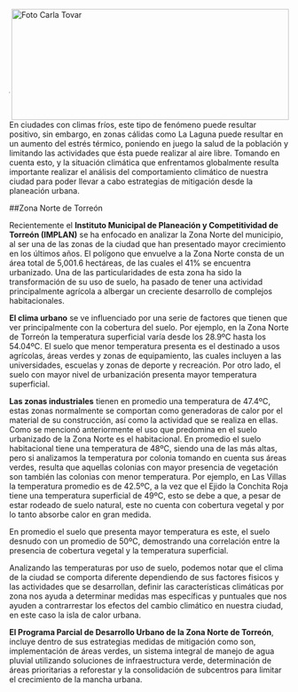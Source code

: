 <p>
   <a title="ir a Otras Publicaciones" href="http://www.trcimplan.gob.mx/autores/carla-estefania-tovar-triana.html"><img class="img-responsive contenido-imagen" src="../imagenes/128/arq-carla-estefania-tovar-triana-top5.png" align="right" alt="Foto Carla Tovar" width="500" height="200"></a>

</p>

</br></br></br></br></br></br></br></br>

---

En ciudades con climas fríos, este tipo de fenómeno puede resultar positivo, sin embargo, en zonas cálidas como La Laguna puede resultar en un aumento del estrés térmico, poniendo en juego la salud de la población y limitando las actividades que ésta puede realizar al aire libre. Tomando en cuenta esto, y la situación climática que enfrentamos globalmente resulta importante realizar el análisis del comportamiento climático de nuestra ciudad para poder llevar a cabo estrategias de mitigación desde la planeación urbana.

##Zona Norte de Torreón

Recientemente el **Instituto Municipal de Planeación y Competitividad de Torreón (IMPLAN)** se ha enfocado en analizar la Zona Norte del municipio, al ser una de las zonas de la ciudad que han presentado mayor crecimiento en los últimos años. El polígono que envuelve a la Zona Norte consta de un área total de 5,001.6 hectáreas, de las cuales el 41% se encuentra urbanizado. Una de las particularidades de esta zona ha sido la transformación de su uso de suelo, ha pasado de tener una actividad principalmente agrícola a albergar un creciente desarrollo de complejos habitacionales.

**El clima urbano** se ve influenciado por una serie de factores que tienen que ver principalmente con la cobertura del suelo. Por ejemplo, en la Zona Norte de Torreón la temperatura superficial varía desde los 28.9ºC hasta los 54.04ºC. El suelo que menor temperatura presenta es el destinado a usos agrícolas, áreas verdes y zonas de equipamiento, las cuales incluyen a las universidades, escuelas y zonas de deporte y recreación. Por otro lado, el suelo con mayor nivel de urbanización presenta mayor temperatura superficial.

**Las zonas industriales** tienen en promedio una temperatura de 47.4ºC, estas zonas normalmente se comportan como generadoras de calor por el material de su construcción, así como la actividad que se realiza en ellas. Como se mencionó anteriormente el uso que predomina en el suelo urbanizado de la Zona Norte es el habitacional. En promedio el suelo habitacional tiene una temperatura de 48ºC, siendo una de las más altas, pero si analizamos la temperatura por colonia tomando en cuenta sus áreas verdes, resulta que aquellas colonias con mayor presencia de vegetación son también las colonias con menor temperatura. Por ejemplo, en Las Villas la temperatura promedio es de 42.5ºC, a la vez que el Ejido la Conchita Roja tiene una temperatura superficial de 49ºC, esto se debe a que, a pesar de estar rodeado de suelo natural, este no cuenta con cobertura vegetal y por lo tanto absorbe calor en gran medida.

En promedio el suelo que presenta mayor temperatura es este, el suelo desnudo con un promedio de 50ºC, demostrando una correlación entre la presencia de cobertura vegetal y la temperatura superficial.

Analizando las temperaturas por uso de suelo, podemos notar que el clima de la ciudad se comporta diferente dependiendo de sus factores fisicos y las actividades que se desarrollan, definir las características climáticas por zona nos ayuda a determinar medidas mas específicas y puntuales que nos ayuden a contrarrestar los efectos del cambio climático en nuestra ciudad, en este caso la isla de calor urbana.

**El Programa Parcial de Desarrollo Urbano de la Zona Norte de Torreón**, incluye dentro de sus estrategias medidas de mitigación como son, implementación de áreas verdes, un sistema integral de manejo de agua pluvial utilizando soluciones de infraestructura verde, determinación de áreas prioritarias a reforestar y la consolidación de subcentros para limitar el crecimiento de la mancha urbana.
